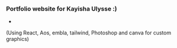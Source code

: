 ### Portfolio website for Kayisha Ulysse :)
-
(Using React, Aos, embla, tailwind, Photoshop and canva for custom graphics)
